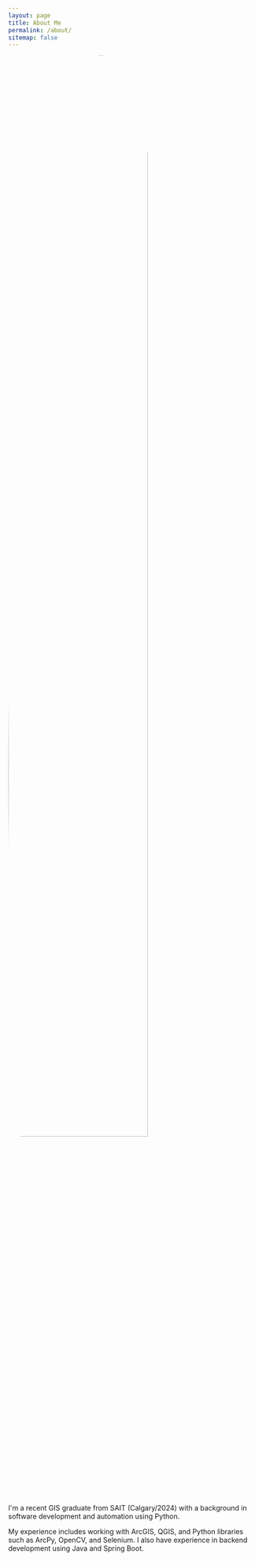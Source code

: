 ```yaml
---
layout: page
title: About Me
permalink: /about/
sitemap: false
---
```


<div class='about-img'>
  <div>
    <img style="width: 75%; height: auto; border-radius: 50%;" src="{{ site.baseurl }}/assets/images/imgprofile.jpg" alt="Profile Image">
  </div>

  <div class="about-text">
    <p>I'm a recent GIS graduate from SAIT (Calgary/2024) with a background in software development and automation using Python.</p>
    <p>My experience includes working with ArcGIS, QGIS, and Python libraries such as ArcPy, OpenCV, and Selenium. I also have experience in backend development using Java and Spring Boot.</p>
  </div>
</div>
